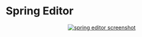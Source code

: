 # Spring Editor

<div align="center">
<a href="https://springs.pomb.us/">
<img alt="spring editor screenshot" src="https://user-images.githubusercontent.com/1911623/65381870-3ad72f80-dcd0-11e9-9789-ad0789631ce4.png" />
</a>
</div>
